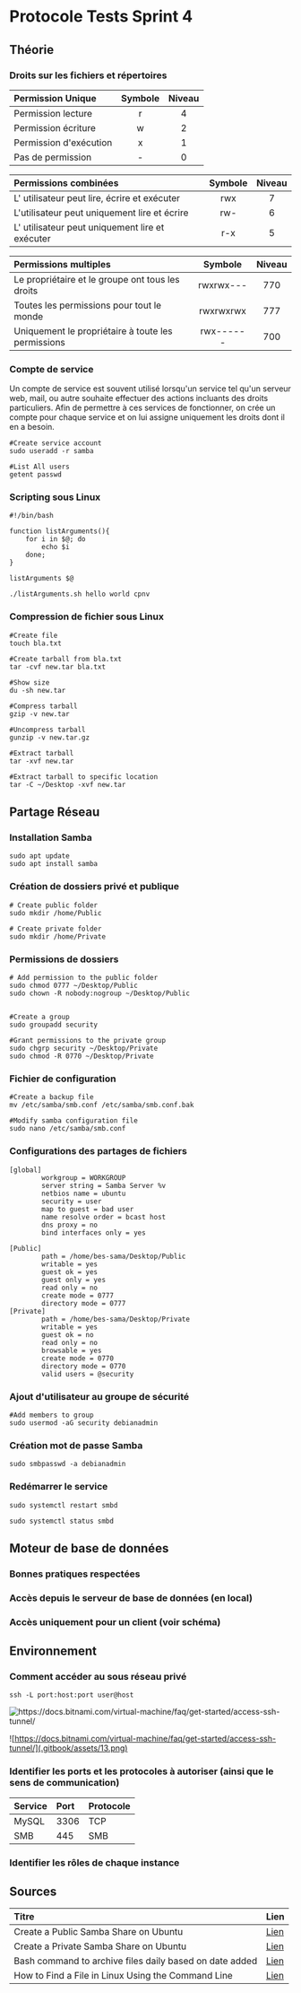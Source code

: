 # Protocole Tests Sprint 4

## Théorie

### Droits sur les fichiers et répertoires

| Permission Unique | Symbole | Niveau |
| :--- | :---: | :---: |
| Permission lecture | r | 4 |
| Permission écriture | w | 2 |
| Permission d'exécution | x | 1 |
| Pas de permission | - | 0 |

| Permissions combinées | Symbole | Niveau |
| :--- | :---: | :---: |
| L' utilisateur peut lire, écrire et exécuter | rwx | 7 |
| L'utilisateur peut uniquement lire et écrire | rw- | 6 |
| L' utilisateur peut uniquement lire et exécuter | r-x | 5 |

| Permissions multiples | Symbole | Niveau |
| :--- | :---: | :---: |
| Le propriétaire et le groupe ont tous les droits | rwxrwx--- | 770 |
| Toutes les permissions pour tout le monde | rwxrwxrwx | 777 |
| Uniquement le propriétaire à toute les permissions | rwx------ | 700 |

### Compte de service

Un compte de service est souvent utilisé lorsqu'un service tel qu'un serveur web, mail, ou autre souhaite effectuer des actions incluants des droits particuliers. Afin de permettre à ces services de fonctionner, on crée un compte pour chaque service et on lui assigne uniquement les droits dont il en a besoin.

```text
#Create service account
sudo useradd -r samba

#List All users
getent passwd
```

### Scripting sous Linux

```text
#!/bin/bash

function listArguments(){
    for i in $@; do
        echo $i
    done;
}

listArguments $@

./listArguments.sh hello world cpnv
```

### Compression de fichier sous Linux

```text
#Create file
touch bla.txt

#Create tarball from bla.txt
tar -cvf new.tar bla.txt

#Show size
du -sh new.tar

#Compress tarball
gzip -v new.tar

#Uncompress tarball
gunzip -v new.tar.gz

#Extract tarball
tar -xvf new.tar

#Extract tarball to specific location
tar -C ~/Desktop -xvf new.tar
```

## Partage Réseau

### Installation Samba

```text
sudo apt update
sudo apt install samba
```

### Création de dossiers privé et publique

```text
# Create public folder
sudo mkdir /home/Public

# Create private folder
sudo mkdir /home/Private
```

### Permissions de dossiers

```text
# Add permission to the public folder
sudo chmod 0777 ~/Desktop/Public
sudo chown -R nobody:nogroup ~/Desktop/Public


#Create a group
sudo groupadd security

#Grant permissions to the private group
sudo chgrp security ~/Desktop/Private
sudo chmod -R 0770 ~/Desktop/Private
```

### Fichier de configuration

```text
#Create a backup file
mv /etc/samba/smb.conf /etc/samba/smb.conf.bak

#Modify samba configuration file
sudo nano /etc/samba/smb.conf
```

### Configurations des partages de fichiers

```text
[global]
        workgroup = WORKGROUP
        server string = Samba Server %v
        netbios name = ubuntu
        security = user
        map to guest = bad user
        name resolve order = bcast host
        dns proxy = no
        bind interfaces only = yes

[Public]
        path = /home/bes-sama/Desktop/Public
        writable = yes
        guest ok = yes
        guest only = yes
        read only = no
        create mode = 0777
        directory mode = 0777
[Private]
        path = /home/bes-sama/Desktop/Private
        writable = yes
        guest ok = no
        read only = no
        browsable = yes
        create mode = 0770
        directory mode = 0770
        valid users = @security
```

### Ajout d'utilisateur au groupe de sécurité

```text
#Add members to group
sudo usermod -aG security debianadmin
```

### Création mot de passe Samba

```text
sudo smbpasswd -a debianadmin
```

### Redémarrer le service

```text
sudo systemctl restart smbd

sudo systemctl status smbd
```

## Moteur de base de données

### Bonnes pratiques respectées

### Accès depuis le serveur de base de données \(en local\)

### Accès uniquement pour un client \(voir schéma\)

## Environnement

### Comment accéder au sous réseau privé

```text
ssh -L port:host:port user@host
```

![https://docs.bitnami.com/virtual-machine/faq/get-started/access-ssh-tunnel/ ](.gitbook/assets/12.png)

![https://docs.bitnami.com/virtual-machine/faq/get-started/access-ssh-tunnel/](.gitbook/assets/13.png)

### Identifier les ports et les protocoles à autoriser \(ainsi que le sens de communication\)

| Service | Port | Protocole |
| :--- | :--- | :--- |
| MySQL | 3306 | TCP |
| SMB | 445 | SMB |

### Identifier les rôles de chaque instance

## Sources

| Titre | Lien |
| :--- | :--- |
| Create a Public Samba Share on Ubuntu | [Lien](https://websiteforstudents.com/create-public-samba-share-ubuntu-17-04-17-10/) |
| Create a Private Samba Share on Ubuntu | [Lien](https://websiteforstudents.com/create-private-samba-share-ubuntu-17-04-17-10/) |
| Bash command to archive files daily based on date added | [Lien](https://stackoverflow.com/questions/37486454/bash-command-to-archive-files-daily-based-on-date-added) |
| How to Find a File in Linux Using the Command Line | [Lien](https://www.lifewire.com/uses-of-linux-command-find-2201100) |

